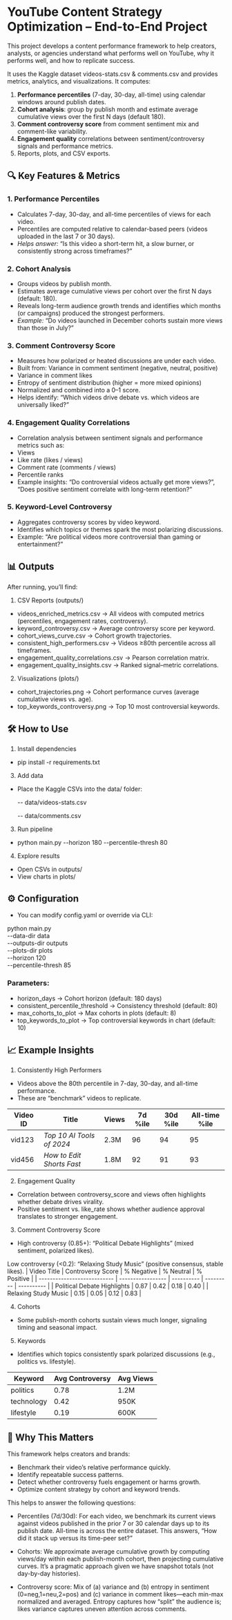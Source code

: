 # YouTube Content Strategy Optimization – End-to-End Project

This project develops a content performance framework to help creators, analysts, or agencies understand what performs well on YouTube, why it performs well, and how to replicate success.

It uses the Kaggle dataset videos-stats.csv & comments.csv and provides metrics, analytics, and visualizations. It computes:

1. **Performance percentiles** (7-day, 30-day, all-time) using calendar windows around publish dates.  
2. **Cohort analysis**: group by publish month and estimate average cumulative views over the first N days (default 180).  
3. **Comment controversy score** from comment sentiment mix and comment-like variability.  
4. **Engagement quality** correlations between sentiment/controversy signals and performance metrics.  
5. Reports, plots, and CSV exports.

## 🔍 Key Features & Metrics
### 1. Performance Percentiles
- Calculates 7-day, 30-day, and all-time percentiles of views for each video.
- Percentiles are computed relative to calendar-based peers (videos uploaded in the last 7 or 30 days).
- *Helps answer:* “Is this video a short-term hit, a slow burner, or consistently strong across timeframes?”

###  2. Cohort Analysis
- Groups videos by publish month.
- Estimates average cumulative views per cohort over the first N days (default: 180).
- Reveals long-term audience growth trends and identifies which months (or campaigns) produced the strongest performers.
- *Example:* “Do videos launched in December cohorts sustain more views than those in July?”

### 3. Comment Controversy Score
- Measures how polarized or heated discussions are under each video.
- Built from: Variance in comment sentiment (negative, neutral, positive)
- Variance in comment likes
- Entropy of sentiment distribution (higher = more mixed opinions)
- Normalized and combined into a 0–1 score.
- Helps identify: “Which videos drive debate vs. which videos are universally liked?”

### 4. Engagement Quality Correlations
- Correlation analysis between sentiment signals and performance metrics such as:
- Views
- Like rate (likes / views)
- Comment rate (comments / views)
- Percentile ranks
- Example insights: “Do controversial videos actually get more views?”, “Does positive sentiment correlate with long-term retention?”

### 5. Keyword-Level Controversy
- Aggregates controversy scores by video keyword.
- Identifies which topics or themes spark the most polarizing discussions.
- Example: “Are political videos more controversial than gaming or entertainment?”

## 📊 Outputs

After running, you’ll find:

1. CSV Reports (outputs/)
- videos_enriched_metrics.csv → All videos with computed metrics (percentiles, engagement rates, controversy).
- keyword_controversy.csv → Average controversy score per keyword.
- cohort_views_curve.csv → Cohort growth trajectories.
- consistent_high_performers.csv → Videos ≥80th percentile across all timeframes.
- engagement_quality_correlations.csv → Pearson correlation matrix.
- engagement_quality_insights.csv → Ranked signal–metric correlations.

2. Visualizations (plots/)

- cohort_trajectories.png → Cohort performance curves (average cumulative views vs. age).
- top_keywords_controversy.png → Top 10 most controversial keywords.

## 🛠️ How to Use
1. Install dependencies

- pip install -r requirements.txt

3. Add data

- Place the Kaggle CSVs into the data/ folder:

   -- data/videos-stats.csv

   -- data/comments.csv

3. Run pipeline

- python main.py --horizon 180 --percentile-thresh 80

4. Explore results

- Open CSVs in outputs/
- View charts in plots/

## ⚙️ Configuration

- You can modify config.yaml or override via CLI:

python main.py \
  --data-dir data \
  --outputs-dir outputs \
  --plots-dir plots \
  --horizon 120 \
  --percentile-thresh 85

### Parameters:

- horizon_days → Cohort horizon (default: 180 days)
- consistent_percentile_threshold → Consistency threshold (default: 80)
- max_cohorts_to_plot → Max cohorts in plots (default: 8)
- top_keywords_to_plot → Top controversial keywords in chart (default: 10)

## 📈 Example Insights

1. Consistently High Performers
- Videos above the 80th percentile in 7-day, 30-day, and all-time performance.
- These are “benchmark” videos to replicate.

| Video ID | Title                     | Views | 7d %ile | 30d %ile | All-time %ile |
| -------- | ------------------------- | ----- | ------- | -------- | ------------- |
| vid123   | *Top 10 AI Tools of 2024* | 2.3M  | 96      | 94       | 95            |
| vid456   | *How to Edit Shorts Fast* | 1.8M  | 92      | 91       | 93            |

  
2. Engagement Quality
- Correlation between controversy_score and views often highlights whether debate drives virality.
- Positive sentiment vs. like_rate shows whether audience approval translates to stronger engagement.

3. Comment Controversy Score

- High controversy (0.85+): “Political Debate Highlights” (mixed sentiment, polarized likes).

Low controversy (<0.2): “Relaxing Study Music” (positive consensus, stable likes).
| Video Title                 | Controversy Score | % Negative | % Neutral | % Positive |
| --------------------------- | ----------------- | ---------- | --------- | ---------- |
| Political Debate Highlights | 0.87              | 0.42       | 0.18      | 0.40       |
| Relaxing Study Music        | 0.15              | 0.05       | 0.12      | 0.83       |


4. Cohorts
- Some publish-month cohorts sustain views much longer, signaling timing and seasonal impact.

5. Keywords
- Identifies which topics consistently spark polarized discussions (e.g., politics vs. lifestyle).

| Keyword    | Avg Controversy | Avg Views |
| ---------- | --------------- | --------- |
| politics   | 0.78            | 1.2M      |
| technology | 0.42            | 950K      |
| lifestyle  | 0.19            | 600K      |


## 🚀 Why This Matters

This framework helps creators and brands:

- Benchmark their video’s relative performance quickly.
- Identify repeatable success patterns.
- Detect whether controversy fuels engagement or harms growth.
- Optimize content strategy by cohort and keyword trends.

This helps to answer the following questions:

- Percentiles (7d/30d): For each video, we benchmark its current views against videos published in the prior 7 or 30 calendar days up to its publish date. All-time is across the entire dataset. This answers, “How did it stack up versus its time-peer set?”

- Cohorts: We approximate average cumulative growth by computing views/day within each publish-month cohort, then projecting cumulative curves. It’s a pragmatic approach given we have snapshot totals (not day-by-day histories).

- Controversy score: Mix of (a) variance and (b) entropy in sentiment (0=neg,1=neu,2=pos) and (c) variance in comment likes—each min-max normalized and averaged. Entropy captures how “split” the audience is; likes variance captures uneven attention across comments.
